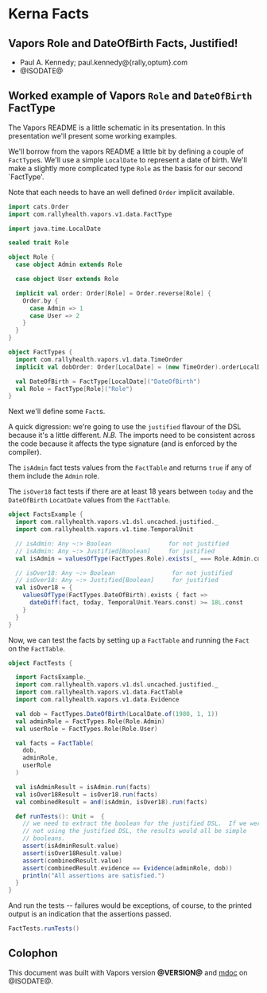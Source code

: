 # Kerna Facts
## Vapors Role and DateOfBirth Facts, Justified!
* Paul A. Kennedy; paul.kennedy@{rally,optum}.com
* @ISODATE@

## Worked example of Vapors `Role` and `DateOfBirth` FactType

The Vapors README is a little schematic in its presentation.  In this
presentation we'll present some working examples.

We'll borrow from the vapors README a little bit by defining a couple of
`FactType`s.  We'll use a simple `LocalDate` to represent a date of birth.
We'll make a slightly more complicated type `Role` as the basis for our second
`FactType'.

Note that each needs to have an well defined `Order` implicit available.

```scala mdoc
import cats.Order
import com.rallyhealth.vapors.v1.data.FactType

import java.time.LocalDate

sealed trait Role

object Role {
  case object Admin extends Role

  case object User extends Role

  implicit val order: Order[Role] = Order.reverse[Role] {
    Order.by {
      case Admin => 1
      case User => 2
    }
  }
}

object FactTypes {
  import com.rallyhealth.vapors.v1.data.TimeOrder
  implicit val dobOrder: Order[LocalDate] = (new TimeOrder).orderLocalDate

  val DateOfBirth = FactType[LocalDate]("DateOfBirth")
  val Role = FactType[Role]("Role")
}
```

Next we'll define some `Fact`s.

A quick digression: we're going to use the `justified` flavour of the DSL because
it's a little different.  _N.B._ The imports need to be consistent across the
code because it affects the type signature (and is enforced by the compiler).

The `isAdmin` fact tests values from the `FactTable` and returns `true` if any
of them include the `Admin` role.

The `isOver18` fact tests if there are at least 18 years between `today` and
the `DateOfBirth` `LocatDate` values from the `FactTable`.


```scala mdoc
object FactsExample {
  import com.rallyhealth.vapors.v1.dsl.uncached.justified._
  import com.rallyhealth.vapors.v1.time.TemporalUnit

  // isAdmin: Any ~:> Boolean                for not justified
  // isAdmin: Any ~:> Justified[Boolean]     for justified
  val isAdmin = valuesOfType(FactTypes.Role).exists(_ === Role.Admin.const)

  // isOver18: Any ~:> Boolean                for not justified
  // isOver18: Any ~:> Justified[Boolean]     for justified
  val isOver18 = {
    valuesOfType(FactTypes.DateOfBirth).exists { fact =>
      dateDiff(fact, today, TemporalUnit.Years.const) >= 18L.const
    }
  }
}
```

Now, we can test the facts by setting up a `FactTable` and running the `Fact` on the `FactTable`.

```scala mdoc
object FactTests {

  import FactsExample._
  import com.rallyhealth.vapors.v1.dsl.uncached.justified._
  import com.rallyhealth.vapors.v1.data.FactTable
  import com.rallyhealth.vapors.v1.data.Evidence

  val dob = FactTypes.DateOfBirth(LocalDate.of(1980, 1, 1))
  val adminRole = FactTypes.Role(Role.Admin)
  val userRole = FactTypes.Role(Role.User)

  val facts = FactTable(
    dob,
    adminRole,
    userRole
  )

  val isAdminResult = isAdmin.run(facts)
  val isOver18Result = isOver18.run(facts)
  val combinedResult = and(isAdmin, isOver18).run(facts)

  def runTests(): Unit =  {
    // we need to extract the boolean for the justified DSL.  If we were
    // not using the justified DSL, the results would all be simple
    // booleans.
    assert(isAdminResult.value)
    assert(isOver18Result.value)
    assert(combinedResult.value)
    assert(combinedResult.evidence == Evidence(adminRole, dob))
    println("All assertions are satisfied.")
  }
}
```

And run the tests -- failures would be exceptions, of course, to the printed
output is an indication that the assertions passed.

```scala mdoc
FactTests.runTests()
```

## Colophon
This document was built with Vapors version **@VERSION@** and [mdoc](https://scalameta.org/mdoc/) on @ISODATE@.
